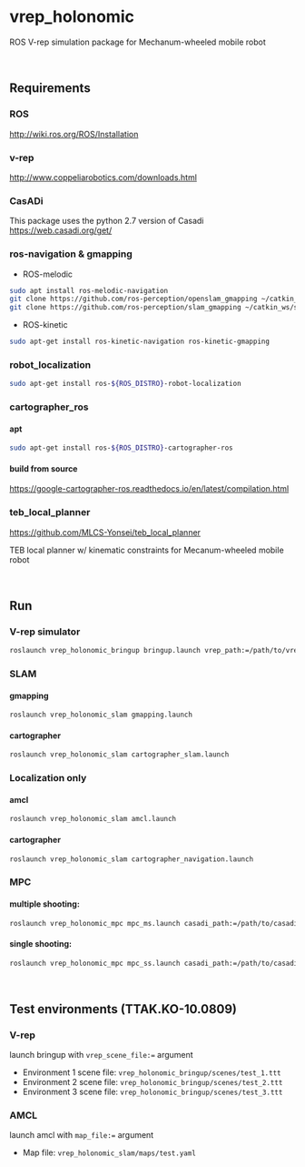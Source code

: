 # vrep_holonomic

ROS V-rep simulation package for Mechanum-wheeled mobile robot

<br/>

## Requirements

### ROS
http://wiki.ros.org/ROS/Installation

### v-rep
http://www.coppeliarobotics.com/downloads.html

### CasADi
This package uses the python 2.7  version of Casadi
https://web.casadi.org/get/

### ros-navigation & gmapping

- ROS-melodic
```bash
sudo apt install ros-melodic-navigation
git clone https://github.com/ros-perception/openslam_gmapping ~/catkin_ws/src/openslam_gmapping
git clone https://github.com/ros-perception/slam_gmapping ~/catkin_ws/src/slam_gmapping
```

- ROS-kinetic
```bash
sudo apt-get install ros-kinetic-navigation ros-kinetic-gmapping
```
### robot_localization

```bash
sudo apt-get install ros-${ROS_DISTRO}-robot-localization
```

### cartographer_ros

#### apt
```bash
sudo apt-get install ros-${ROS_DISTRO}-cartographer-ros
```

#### build from source
https://google-cartographer-ros.readthedocs.io/en/latest/compilation.html


### teb_local_planner
https://github.com/MLCS-Yonsei/teb_local_planner

TEB local planner w/ kinematic constraints for Mecanum-wheeled mobile robot


<br/>

## Run

### V-rep simulator
```bash
roslaunch vrep_holonomic_bringup bringup.launch vrep_path:=/path/to/vrep
```

### SLAM
#### gmapping
```bash
roslaunch vrep_holonomic_slam gmapping.launch
```
#### cartographer
```bash
roslaunch vrep_holonomic_slam cartographer_slam.launch
```

### Localization only
#### amcl
```bash
roslaunch vrep_holonomic_slam amcl.launch
```
#### cartographer
```bash
roslaunch vrep_holonomic_slam cartographer_navigation.launch
```

### MPC
#### multiple shooting:
```bash
roslaunch vrep_holonomic_mpc mpc_ms.launch casadi_path:=/path/to/casadi
```
#### single shooting:
```bash
roslaunch vrep_holonomic_mpc mpc_ss.launch casadi_path:=/path/to/casadi
```


<br/>

## Test environments (TTAK.KO-10.0809)

### V-rep
launch bringup with ```vrep_scene_file:=``` argument
- Environment 1 scene file: ```vrep_holonomic_bringup/scenes/test_1.ttt```
- Environment 2 scene file: ```vrep_holonomic_bringup/scenes/test_2.ttt```
- Environment 3 scene file: ```vrep_holonomic_bringup/scenes/test_3.ttt```

### AMCL
launch amcl with ```map_file:=``` argument
- Map file: ```vrep_holonomic_slam/maps/test.yaml```
